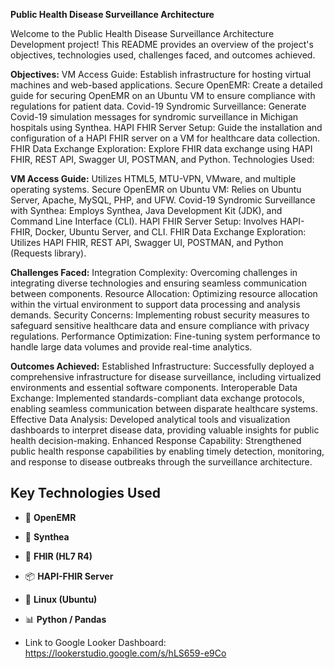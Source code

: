 **Public Health Disease Surveillance Architecture**


Welcome to the Public Health Disease Surveillance Architecture Development project! This README provides an overview of the project's objectives, technologies used, challenges faced, and outcomes achieved.


**Objectives:**
VM Access Guide: 
Establish infrastructure for hosting virtual machines and web-based applications.
Secure OpenEMR: Create a detailed guide for securing OpenEMR on an Ubuntu VM to ensure compliance with regulations for patient data.
Covid-19 Syndromic Surveillance: Generate Covid-19 simulation messages for syndromic surveillance in Michigan hospitals using Synthea.
HAPI FHIR Server Setup: Guide the installation and configuration of a HAPI FHIR server on a VM for healthcare data collection.
FHIR Data Exchange Exploration: Explore FHIR data exchange using HAPI FHIR, REST API, Swagger UI, POSTMAN, and Python.
Technologies Used:

**VM Access Guide:** 
Utilizes HTML5, MTU-VPN, VMware, and multiple operating systems.
Secure OpenEMR on Ubuntu VM: Relies on Ubuntu Server, Apache, MySQL, PHP, and UFW.
Covid-19 Syndromic Surveillance with Synthea: Employs Synthea, Java Development Kit (JDK), and Command Line Interface (CLI).
HAPI FHIR Server Setup: Involves HAPI-FHIR, Docker, Ubuntu Server, and CLI.
FHIR Data Exchange Exploration: Utilizes HAPI FHIR, REST API, Swagger UI, POSTMAN, and Python (Requests library).

**Challenges Faced:**
Integration Complexity: Overcoming challenges in integrating diverse technologies and ensuring seamless communication between components.
Resource Allocation: Optimizing resource allocation within the virtual environment to support data processing and analysis demands.
Security Concerns: Implementing robust security measures to safeguard sensitive healthcare data and ensure compliance with privacy regulations.
Performance Optimization: Fine-tuning system performance to handle large data volumes and provide real-time analytics.

**Outcomes Achieved:**
Established Infrastructure: Successfully deployed a comprehensive infrastructure for disease surveillance, including virtualized environments and essential software components.
Interoperable Data Exchange: Implemented standards-compliant data exchange protocols, enabling seamless communication between disparate healthcare systems.
Effective Data Analysis: Developed analytical tools and visualization dashboards to interpret disease data, providing valuable insights for public health decision-making.
Enhanced Response Capability: Strengthened public health response capabilities by enabling timely detection, monitoring, and response to disease outbreaks through the surveillance architecture.

## Key Technologies Used

- 🧰 **OpenEMR**
- 🧪 **Synthea**
- 🔁 **FHIR (HL7 R4)**
- 📦 **HAPI-FHIR Server**
- 🐧 **Linux (Ubuntu)**
- 📊 **Python / Pandas**

- Link to Google Looker Dashboard: https://lookerstudio.google.com/s/hLS659-e9Co
